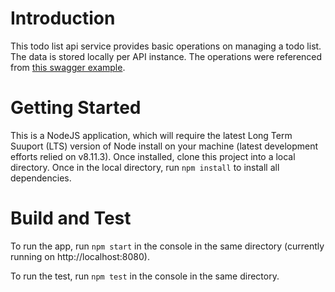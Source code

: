 # Introduction
This todo list api service provides basic operations on managing a todo list.  The data is stored locally per API instance.  The operations were referenced from [this swagger example](https://app.swaggerhub.com/apis/aweiker/ToDo/1.0.0#/).
# Getting Started
This is a NodeJS application, which will require the latest Long Term Suuport (LTS) version of Node install on your machine (latest development efforts relied on v8.11.3). Once installed, clone this project into a local directory.  Once in the local directory, run `npm install` to install all dependencies.

# Build and Test
To run the app, run `npm start` in the console in the same directory (currently running on http://localhost:8080).

To run the test, run `npm test` in the console in the same directory.